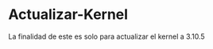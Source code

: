 Actualizar-Kernel
=================

La finalidad de este es solo para actualizar el kernel a 3.10.5
